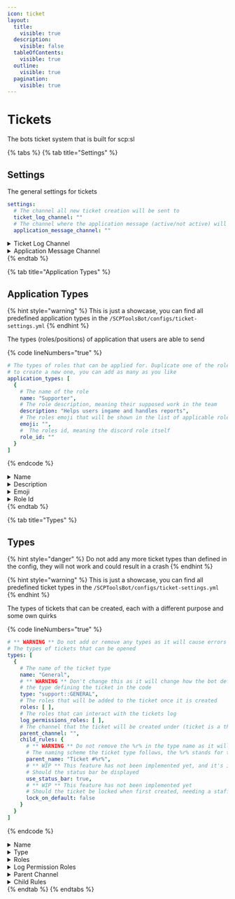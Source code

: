 ```yaml
---
icon: ticket
layout:
  title:
    visible: true
  description:
    visible: false
  tableOfContents:
    visible: true
  outline:
    visible: true
  pagination:
    visible: true
---
```


# Tickets

The bots ticket system that is built for scp:sl

{% tabs %}
{% tab title="Settings" %}
## Settings

The general settings for tickets

```yaml
settings:
  # The channel all new ticket creation will be sent to
  ticket_log_channel: ""
  # The channel where the application message (active/not active) will be sent to
  application_message_channel: ""
```

<details>

<summary>Ticket Log Channel</summary>

The id of the channel ticket logs will be send to

</details>

<details>

<summary>Application Message Channel</summary>

The id of the channel the application messa

</details>
{% endtab %}

{% tab title="Application Types" %}
## Application Types

{% hint style="warning" %}
This is just a showcase, you can find all predefined application types in the `/SCPToolsBot/configs/ticket-settings.yml`
{% endhint %}

The types (roles/positions) of application that users are able to send

{% code lineNumbers="true" %}
```yaml
# The types of roles that can be applied for. Duplicate one of the roles that already exist
# to create a new one, you can add as many as you like
application_types: [
  {
    # The name of the role
    name: "Supporter",
    # The role description, meaning their supposed work in the team
    description: "Helps users ingame and handles reports",
    # The roles emoji that will be shown in the list of applicable roles
    emoji: "",
    #  The roles id, meaning the discord role itself
    role_id: ""
  }
]
```
{% endcode %}

<details>

<summary>Name</summary>

The name of the application type that will be displayed to the user

</details>

<details>

<summary>Description</summary>

The description of the application type that will be displayed to the user

</details>

<details>

<summary>Emoji</summary>

The emoji of the application type that will be displayed to the user

</details>

<details>

<summary>Role Id</summary>

The id of the role that this application type represents

</details>
{% endtab %}

{% tab title="Types" %}
## Types

{% hint style="danger" %}
Do not add any more ticket types than defined in the config, they will not work and could result in a crash
{% endhint %}

{% hint style="warning" %}
This is just a showcase, you can find all predefined ticket types in the `/SCPToolsBot/configs/ticket-settings.yml`
{% endhint %}

The types of tickets that can be created, each with a different purpose and some own quirks

{% code lineNumbers="true" %}
```yaml
# ** WARNING ** Do not add or remove any types as it will cause errors
# The types of tickets that can be opened
types: [
  {
    # The name of the ticket type
    name: "General",
    # ** WARNING ** Don't change this as it will change how the bot defines
    # the type defining the ticket in the code
    type: "support::GENERAL",
    # The roles that will be added to the ticket once it is created
    roles: [ ],
    # The roles that can interact with the tickets log
    log_permissions_roles: [ ],
    # The channel that the ticket will be created under (ticket is a thread)
    parent_channel: "",
    child_rules: {
      # ** WARNING ** Do not remove the %r% in the type name as it will cause errors
      # The naming scheme the ticket type follows, the %r% stands for the number of the ticket
      parent_name: "Ticket #%r%",
      # ** WIP ** This feature has not been implemented yet, and it's implication is not certain for 100%
      # Should the status bar be displayed
      use_status_bar: true,
      # ** WIP ** This feature has not been implemented yet
      # Should the ticket be locked when first created, needing a staff member to unlock it
      lock_on_default: false
    }
  }
]
```
{% endcode %}

<details>

<summary>Name</summary>

The name of the ticket type that will be displayed to users

</details>

<details>

<summary>Type</summary>

The id of the ticket type that let's the bot define which internal functions to use

</details>

<details>

<summary>Roles</summary>

An array of  role id's that can interact with the ticket settings

</details>

<details>

<summary>Log Permission Roles</summary>

An array of role id's that can interact with the ticket logs

</details>

<details>

<summary>Parent Channel</summary>

The id of the channel new tickets will be created (as a threat) under

</details>

<details>

<summary>Child Rules</summary>

`Parent name` - The name that the created ticket will have

{% hint style="warning" %}
These two features are currently WIP
{% endhint %}

`Use Status Bar` -

`Lock on Default` -

</details>
{% endtab %}
{% endtabs %}
